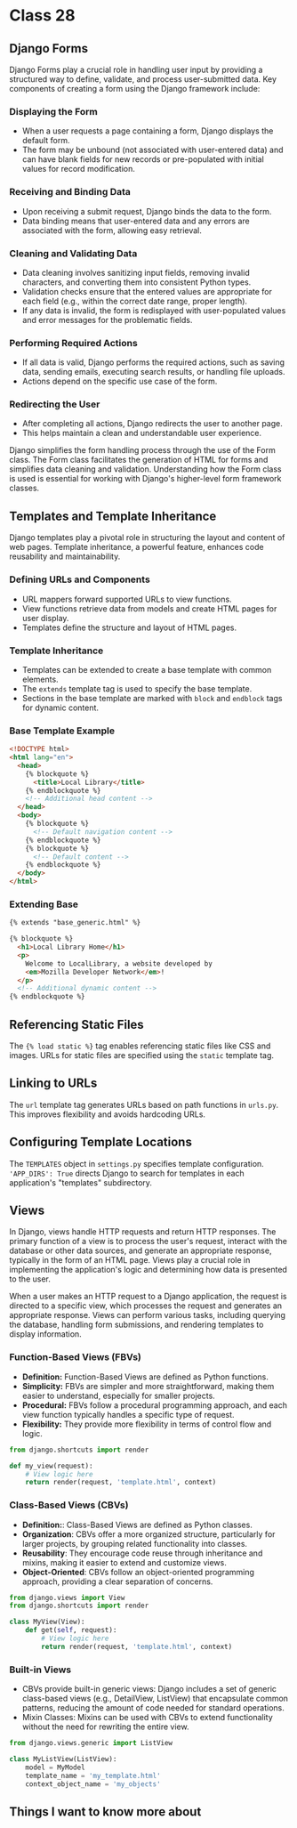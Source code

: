 # Class 28

## Django Forms

Django Forms play a crucial role in handling user input by providing a structured way to define, validate, and process user-submitted data. Key components of creating a form using the Django framework include:

### Displaying the Form

- When a user requests a page containing a form, Django displays the default form.
- The form may be unbound (not associated with user-entered data) and can have blank fields for new records or pre-populated with initial values for record modification.

### Receiving and Binding Data

- Upon receiving a submit request, Django binds the data to the form.
- Data binding means that user-entered data and any errors are associated with the form, allowing easy retrieval.

### Cleaning and Validating Data

- Data cleaning involves sanitizing input fields, removing invalid characters, and converting them into consistent Python types.
- Validation checks ensure that the entered values are appropriate for each field (e.g., within the correct date range, proper length).
- If any data is invalid, the form is redisplayed with user-populated values and error messages for the problematic fields.

### Performing Required Actions

- If all data is valid, Django performs the required actions, such as saving data, sending emails, executing search results, or handling file uploads.
- Actions depend on the specific use case of the form.

### Redirecting the User

- After completing all actions, Django redirects the user to another page.
- This helps maintain a clean and understandable user experience.

Django simplifies the form handling process through the use of the Form class. The Form class facilitates the generation of HTML for forms and simplifies data cleaning and validation. Understanding how the Form class is used is essential for working with Django's higher-level form framework classes.

## Templates and Template Inheritance

Django templates play a pivotal role in structuring the layout and content of web pages. Template inheritance, a powerful feature, enhances code reusability and maintainability.

### Defining URLs and Components
- URL mappers forward supported URLs to view functions.
- View functions retrieve data from models and create HTML pages for user display.
- Templates define the structure and layout of HTML pages.

### Template Inheritance

- Templates can be extended to create a base template with common elements.
- The `extends` template tag is used to specify the base template.
- Sections in the base template are marked with `block` and `endblock` tags for dynamic content.

### Base Template Example

```html
<!DOCTYPE html>
<html lang="en">
  <head>
    {% blockquote %}
      <title>Local Library</title>
    {% endblockquote %}
    <!-- Additional head content -->
  </head>
  <body>
    {% blockquote %}
      <!-- Default navigation content -->
    {% endblockquote %}
    {% blockquote %}
      <!-- Default content -->
    {% endblockquote %}
  </body>
</html>
```

### Extending Base

```html
{% extends "base_generic.html" %}

{% blockquote %}
  <h1>Local Library Home</h1>
  <p>
    Welcome to LocalLibrary, a website developed by
    <em>Mozilla Developer Network</em>!
  </p>
  <!-- Additional dynamic content -->
{% endblockquote %}
```

## Referencing Static Files

The `{% load static %}` tag enables referencing static files like CSS and images. URLs for static files are specified using the `static` template tag.

## Linking to URLs

The `url` template tag generates URLs based on path functions in `urls.py`. This improves flexibility and avoids hardcoding URLs.

## Configuring Template Locations

The `TEMPLATES` object in `settings.py` specifies template configuration. `'APP_DIRS': True` directs Django to search for templates in each application's "templates" subdirectory.

## Views

In Django, views handle HTTP requests and return HTTP responses. The primary function of a view is to process the user's request, interact with the database or other data sources, and generate an appropriate response, typically in the form of an HTML page. Views play a crucial role in implementing the application's logic and determining how data is presented to the user.

When a user makes an HTTP request to a Django application, the request is directed to a specific view, which processes the request and generates an appropriate response. Views can perform various tasks, including querying the database, handling form submissions, and rendering templates to display information.

### Function-Based Views (FBVs)

- **Definition:** Function-Based Views are defined as Python functions.
- **Simplicity:** FBVs are simpler and more straightforward, making them easier to understand, especially for smaller projects.
- **Procedural:** FBVs follow a procedural programming approach, and each view function typically handles a specific type of request.
- **Flexibility:** They provide more flexibility in terms of control flow and logic.

```python
from django.shortcuts import render

def my_view(request):
    # View logic here
    return render(request, 'template.html', context)
```

### Class-Based Views (CBVs)

- **Definition:**: Class-Based Views are defined as Python classes.
- **Organization**: CBVs offer a more organized structure, particularly for larger projects, by grouping related functionality into classes.
- **Reusability**: They encourage code reuse through inheritance and mixins, making it easier to extend and customize views.
- **Object-Oriented**: CBVs follow an object-oriented programming approach, providing a clear separation of concerns.

```python
from django.views import View
from django.shortcuts import render

class MyView(View):
    def get(self, request):
        # View logic here
        return render(request, 'template.html', context)
```

### Built-in Views

- CBVs provide built-in generic views: Django includes a set of generic class-based views (e.g., DetailView, ListView) that encapsulate common patterns, reducing the amount of code needed for standard operations.
- Mixin Classes: Mixins can be used with CBVs to extend functionality without the need for rewriting the entire view.

```python
from django.views.generic import ListView

class MyListView(ListView):
    model = MyModel
    template_name = 'my_template.html'
    context_object_name = 'my_objects'
```

## Things I want to know more about

